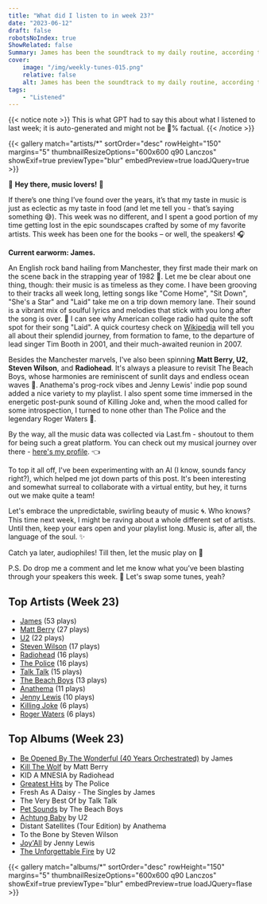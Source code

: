```yaml
---
title: "What did I listen to in week 23?"
date: "2023-06-12"
draft: false
robotsNoIndex: true
ShowRelated: false
Summary: James has been the soundtrack to my daily routine, according to LastFM data. Their melodious allure and harmonious rhythms have weaved themselves into my life
cover:
    image: "/img/weekly-tunes-015.png"
    relative: false
    alt: James has been the soundtrack to my daily routine, according to LastFM data. Their melodious allure and harmonious rhythms have weaved themselves into my life
tags:
    - "Listened"
---
```


{{< notice note >}}
This is what GPT had to say this about what I listened to last week; it is auto-generated and might not be 💯% factual.
{{< /notice >}}

{{< gallery match="artists/*" sortOrder="desc" rowHeight="150" margins="5" thumbnailResizeOptions="600x600 q90 Lanczos" showExif=true previewType="blur" embedPreview=true loadJQuery=true >}}

🎵 **Hey there, music lovers!** 🎵

If there’s one thing I’ve found over the years, it’s that my taste in music is just as eclectic as my taste in food (and let me tell you - that’s saying something 😅). This week was no different, and I spent a good portion of my time getting lost in the epic soundscapes crafted by some of my favorite artists. This week has been one for the books – or well, the speakers! 🎧

**Current earworm: James.** 

An English rock band hailing from Manchester, they first made their mark on the scene back in the strapping year of 1982 🎸. Let me be clear about one thing, though: their music is as timeless as they come. I have been grooving to their tracks all week long, letting songs like "Come Home", "Sit Down", "She's a Star" and "Laid" take me on a trip down memory lane. Their sound is a vibrant mix of soulful lyrics and melodies that stick with you long after the song is over. 🤘 I can see why American college radio had quite the soft spot for their song "Laid". A quick courtesy check on [Wikipedia](https://en.wikipedia.org/wiki/James_(band)) will tell you all about their splendid journey, from formation to fame, to the departure of lead singer Tim Booth in 2001, and their much-awaited reunion in 2007. 

Besides the Manchester marvels, I've also been spinning **Matt Berry, U2, Steven Wilson**, and **Radiohead**. It's always a pleasure to revisit The Beach Boys, whose harmonies are reminiscent of sunlit days and endless ocean waves 🌊. Anathema's prog-rock vibes and Jenny Lewis' indie pop sound added a nice variety to my playlist. I also spent some time immersed in the energetic post-punk sound of Killing Joke and, when the mood called for some introspection, I turned to none other than The Police and the legendary Roger Waters 🧡.

By the way, all the music data was collected via Last.fm - shoutout to them for being such a great platform. You can check out my musical journey over there - [here's my profile](https://www.last.fm/user/RussMckendrick). 👈 

To top it all off, I've been experimenting with an AI (I know, sounds fancy right?), which helped me jot down parts of this post. It's been interesting and somewhat surreal to collaborate with a virtual entity, but hey, it turns out we make quite a team! 

Let's embrace the unpredictable, swirling beauty of music 🌀. Who knows? This time next week, I might be raving about a whole different set of artists. Until then, keep your ears open and your playlist long. Music is, after all, the language of the soul. ✨ 

Catch ya later, audiophiles!  Till then, let the music play on 🙌

P.S. Do drop me a comment and let me know what you’ve been blasting through your speakers this week. 🎵 Let's swap some tunes, yeah?

## Top Artists (Week 23)

- [James](https://www.mckendrick.rocks/artist/james/) (53 plays)
- [Matt Berry](https://www.mckendrick.rocks/artist/matt-berry/) (27 plays)
- [U2](https://www.mckendrick.rocks/artist/u2/) (22 plays)
- [Steven Wilson](https://www.mckendrick.rocks/artist/steven-wilson/) (17 plays)
- [Radiohead](https://www.mckendrick.rocks/artist/radiohead/) (16 plays)
- [The Police](https://www.mckendrick.rocks/artist/the-police/) (16 plays)
- [Talk Talk](https://www.mckendrick.rocks/artist/talk-talk/) (15 plays)
- [The Beach Boys](https://www.mckendrick.rocks/artist/the-beach-boys/) (13 plays)
- [Anathema](https://www.mckendrick.rocks/artist/anathema/) (11 plays)
- [Jenny Lewis](https://www.mckendrick.rocks/artist/jenny-lewis/) (10 plays)
- [Killing Joke](https://www.mckendrick.rocks/artist/killing-joke/) (6 plays)
- [Roger Waters](https://www.mckendrick.rocks/artist/roger-waters/) (6 plays)


## Top Albums (Week 23)

- [Be Opened By The Wonderful (40 Years Orchestrated)](https://www.mckendrick.rocks/albums/be-opened-by-the-wonderful-40-years-orchestrated-27333687/) by James
- [Kill The Wolf](https://www.mckendrick.rocks/albums/kill-the-wolf-4708269/) by Matt Berry
- KID A MNESIA by Radiohead
- [Greatest Hits](https://www.mckendrick.rocks/albums/greatest-hits-26517422/) by The Police
- Fresh As A Daisy - The Singles by James
- The Very Best Of by Talk Talk
- [Pet Sounds](https://www.mckendrick.rocks/albums/pet-sounds-1567306/) by The Beach Boys
- [Achtung Baby](https://www.mckendrick.rocks/albums/achtung-baby-21054859/) by U2
- Distant Satellites (Tour Edition) by Anathema
- To the Bone by Steven Wilson
- [Joy'All](https://www.mckendrick.rocks/albums/joy-all-27328932/) by Jenny Lewis
- [The Unforgettable Fire](https://www.mckendrick.rocks/albums/the-unforgettable-fire-204237/) by U2


{{< gallery match="albums/*" sortOrder="desc" rowHeight="150" margins="5" thumbnailResizeOptions="600x600 q90 Lanczos" showExif=true previewType="blur" embedPreview=true loadJQuery=flase >}}